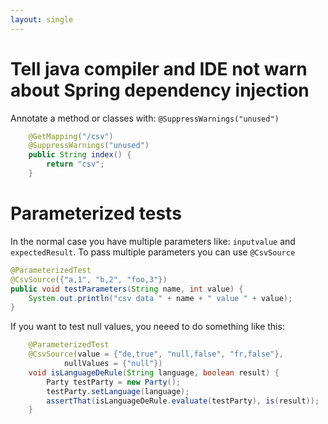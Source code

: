 ```yaml
---
layout: single
---
```


# Tell java compiler and IDE not warn about Spring dependency injection
Annotate a method or classes with: ```@SuppressWarnings("unused")```

````java
    @GetMapping("/csv")
    @SuppressWarnings("unused")
    public String index() {
        return "csv";
    }
````

# Parameterized tests
In the normal case you have multiple parameters like: ```inputvalue``` and ```expectedResult```. To pass multiple parameters you can use ```@CsvSource```

````java
@ParameterizedTest
@CsvSource({"a,1", "b,2", "foo,3"})
public void testParameters(String name, int value) {
    System.out.println("csv data " + name + " value " + value);
}
````

If you want to test null values, you neeed to do something like this:
````java
    @ParameterizedTest
    @CsvSource(value = {"de,true", "null,false", "fr,false"},
            nullValues = {"null"})
    void isLanguageDeRule(String language, boolean result) {
        Party testParty = new Party();
        testParty.setLanguage(language);
        assertThat(isLanguageDeRule.evaluate(testParty), is(result));
    }
````
